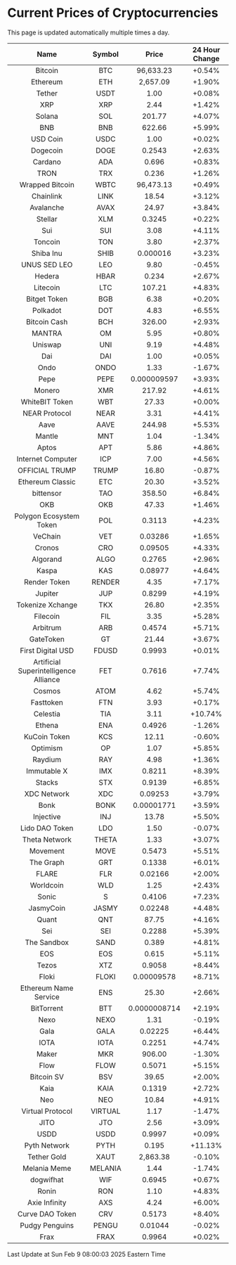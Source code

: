 # Current Prices of Cryptocurrencies
This page is updated automatically multiple times a day.

| Name | Symbol | Price | 24 Hour Change |
| :---: |:---:| :---: | :---: |
| Bitcoin | BTC | 96,633.23 | +0.54% |
| Ethereum | ETH | 2,657.09 | +1.90% |
| Tether | USDT | 1.00 | +0.08% |
| XRP | XRP | 2.44 | +1.42% |
| Solana | SOL | 201.77 | +4.07% |
| BNB | BNB | 622.66 | +5.99% |
| USD Coin | USDC | 1.00 | +0.02% |
| Dogecoin | DOGE | 0.2543 | +2.63% |
| Cardano | ADA | 0.696 | +0.83% |
| TRON | TRX | 0.236 | +1.26% |
| Wrapped Bitcoin | WBTC | 96,473.13 | +0.49% |
| Chainlink | LINK | 18.54 | +3.12% |
| Avalanche | AVAX | 24.97 | +3.84% |
| Stellar | XLM | 0.3245 | +0.22% |
| Sui | SUI | 3.08 | +4.11% |
| Toncoin | TON | 3.80 | +2.37% |
| Shiba Inu | SHIB | 0.000016 | +3.23% |
| UNUS SED LEO | LEO | 9.80 | -0.45% |
| Hedera | HBAR | 0.234 | +2.67% |
| Litecoin | LTC | 107.21 | +4.83% |
| Bitget Token | BGB | 6.38 | +0.20% |
| Polkadot | DOT | 4.83 | +6.55% |
| Bitcoin Cash | BCH | 326.00 | +2.93% |
| MANTRA | OM | 5.95 | +0.80% |
| Uniswap | UNI | 9.19 | +4.48% |
| Dai | DAI | 1.00 | +0.05% |
| Ondo | ONDO | 1.33 | -1.67% |
| Pepe | PEPE | 0.000009597 | +3.93% |
| Monero | XMR | 217.92 | +4.61% |
| WhiteBIT Token | WBT | 27.33 | +0.00% |
| NEAR Protocol | NEAR | 3.31 | +4.41% |
| Aave | AAVE | 244.98 | +5.53% |
| Mantle | MNT | 1.04 | -1.34% |
| Aptos | APT | 5.86 | +4.86% |
| Internet Computer | ICP | 7.00 | +4.56% |
| OFFICIAL TRUMP | TRUMP | 16.80 | -0.87% |
| Ethereum Classic | ETC | 20.30 | +3.52% |
| bittensor | TAO | 358.50 | +6.84% |
| OKB | OKB | 47.33 | +1.46% |
| Polygon Ecosystem Token | POL | 0.3113 | +4.23% |
| VeChain | VET | 0.03286 | +1.65% |
| Cronos | CRO | 0.09505 | +4.33% |
| Algorand | ALGO | 0.2765 | +2.96% |
| Kaspa | KAS | 0.08977 | +4.64% |
| Render Token | RENDER | 4.35 | +7.17% |
| Jupiter | JUP | 0.8299 | +4.19% |
| Tokenize Xchange | TKX | 26.80 | +2.35% |
| Filecoin | FIL | 3.35 | +5.28% |
| Arbitrum | ARB | 0.4574 | +5.71% |
| GateToken | GT | 21.44 | +3.67% |
| First Digital USD | FDUSD | 0.9993 | +0.01% |
| Artificial Superintelligence Alliance | FET | 0.7616 | +7.74% |
| Cosmos | ATOM | 4.62 | +5.74% |
| Fasttoken | FTN | 3.93 | +0.17% |
| Celestia | TIA | 3.11 | +10.74% |
| Ethena | ENA | 0.4926 | -1.26% |
| KuCoin Token | KCS | 12.11 | -0.60% |
| Optimism | OP | 1.07 | +5.85% |
| Raydium | RAY | 4.98 | +1.36% |
| Immutable X | IMX | 0.8211 | +8.39% |
| Stacks | STX | 0.9139 | +6.85% |
| XDC Network | XDC | 0.09253 | +3.79% |
| Bonk | BONK | 0.00001771 | +3.59% |
| Injective | INJ | 13.78 | +5.50% |
| Lido DAO Token | LDO | 1.50 | -0.07% |
| Theta Network | THETA | 1.33 | +3.07% |
| Movement | MOVE | 0.5473 | +5.51% |
| The Graph | GRT | 0.1338 | +6.01% |
| FLARE | FLR | 0.02166 | +2.00% |
| Worldcoin | WLD | 1.25 | +2.43% |
| Sonic | S | 0.4106 | +7.23% |
| JasmyCoin | JASMY | 0.02248 | +4.48% |
| Quant | QNT | 87.75 | +4.16% |
| Sei | SEI | 0.2288 | +5.39% |
| The Sandbox | SAND | 0.389 | +4.81% |
| EOS | EOS | 0.615 | +5.11% |
| Tezos | XTZ | 0.9058 | +8.44% |
| Floki | FLOKI | 0.00009578 | +8.71% |
| Ethereum Name Service | ENS | 25.30 | +2.66% |
| BitTorrent | BTT | 0.0000008714 | +2.19% |
| Nexo | NEXO | 1.31 | -0.19% |
| Gala | GALA | 0.02225 | +6.44% |
| IOTA | IOTA | 0.2251 | +4.74% |
| Maker | MKR | 906.00 | -1.30% |
| Flow | FLOW | 0.5071 | +5.15% |
| Bitcoin SV | BSV | 39.65 | +2.00% |
| Kaia | KAIA | 0.1319 | +2.72% |
| Neo | NEO | 10.84 | +4.91% |
| Virtual Protocol | VIRTUAL | 1.17 | -1.47% |
| JITO | JTO | 2.56 | +3.09% |
| USDD | USDD | 0.9997 | +0.09% |
| Pyth Network | PYTH | 0.195 | +11.13% |
| Tether Gold | XAUT | 2,863.38 | -0.10% |
| Melania Meme | MELANIA | 1.44 | -1.74% |
| dogwifhat | WIF | 0.6945 | +0.67% |
| Ronin | RON | 1.10 | +4.83% |
| Axie Infinity | AXS | 4.24 | +6.00% |
| Curve DAO Token | CRV | 0.5173 | +8.40% |
| Pudgy Penguins | PENGU | 0.01044 | -0.02% |
| Frax | FRAX | 0.9964 | +0.02% |

Last Update at Sun Feb  9 08:00:03 2025 Eastern Time